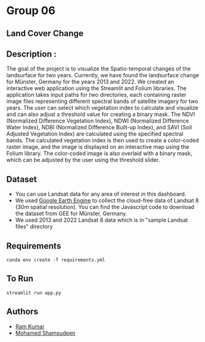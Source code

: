 # Group 06
## Land Cover Change

## Description : 
The goal of the project is to visualize the Spatio-temporal changes of the landsurface for two years. Currently, we have found the landsurface change for Münster, Germany for the years 2013 and 2022. We created an interactive web application using the Streamlit and Folium libraries. The application takes input paths for two directories, each containing raster image files representing different spectral bands of satellite imagery for two years. The user can select which vegetation index to calculate and visualize and can also adjust a threshold value for creating a binary mask. The NDVI (Normalized Difference Vegetation Index), NDWI (Normalized Difference Water Index), NDBI (Normalized Difference Built-up Index), and SAVI (Soil Adjusted Vegetation Index) are calculated using the specified spectral bands. The calculated vegetation index is then used to create a color-coded raster image, and the image is displayed on an interactive map using the Folium library. The color-coded image is also overlaid with a binary mask, which can be adjusted by the user using the threshold slider.

## Dataset
- You can use Landsat data for any area of interest in this dashboard.
- We used [Google Earth Engine](https://code.earthengine.google.com/) to collect the cloud-free data of Landsat 8 (30m spatial resolution). You can find the Javascript code to download the dataset from GEE for Münster, Germany.
- We used 2013 and 2022 Landsat 8 data which is in "sample Landsat files" directory
## Requirements
    conda env create -f requirements.yml

## To Run
    streamlit run app.py

## Authors
- [Ram Kumar](mailto:ramkumar.m@uni-muenster.de)
- [Mohamed Shamsudeen](mailto:shamsudeen.m@uni-muenster.de)
